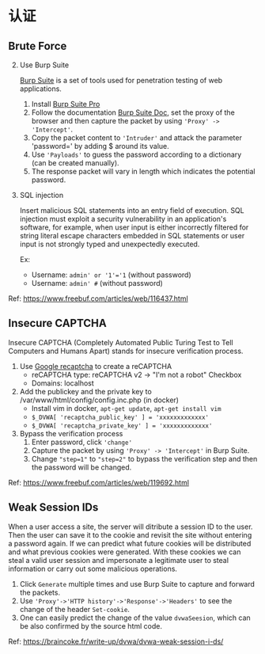 # 认证

## Brute Force

2. Use Burp Suite

   [Burp Suite](https://portswigger.net/burp) is a set of tools used for penetration testing of web applications.

   1. Install [Burp Suite Pro](https://www.ddosi.com/b429/)
   2. Follow the documentation [Burp Suite Doc](https://t0data.gitbooks.io/burpsuite/content/), set the proxy of the browser and then capture the packet by using `'Proxy' -> 'Intercept'`.
   3. Copy the packet content to `'Intruder'` and attack the parameter 'password=' by adding $ around its value.
   4. Use `'Payloads'` to guess the password according to a dictionary (can be created manually).
   5. The response packet will vary in length which indicates the potential password.
   
2. SQL injection

   Insert malicious SQL statements into an entry field of execution. SQL injection must exploit a security vulnerability in an application's software, for example, when user input is either incorrectly filtered for string literal escape characters embedded in SQL statements or user input is not strongly typed and unexpectedly executed. 

   Ex:

   * Username: `admin' or '1'='1` (without password)
   * Username: `admin' #` (without password)

Ref: <https://www.freebuf.com/articles/web/116437.html>

## Insecure CAPTCHA

Insecure CAPTCHA (Completely Automated Public Turing Test to Tell Computers and Humans Apart) stands for insecure verification process.

1. Use [Google recaptcha](https://www.google.com/recaptcha/admin/create) to create a reCAPTCHA
   * reCAPTCHA type: reCAPTCHA v2 -> "I'm not a robot" Checkbox
   * Domains: localhost
2. Add the publickey and the private key to /var/www/html/config/config.inc.php (in docker)
   * Install vim in docker, `apt-get update`, `apt-get install vim`
   * `$_DVWA[ 'recaptcha_public_key' ] = 'xxxxxxxxxxxxx'`
   * `$_DVWA[ 'recaptcha_private_key' ] = 'xxxxxxxxxxxxx'`
3. Bypass the verification process
   1. Enter password, click `'change'`
   2. Capture the packet by using `'Proxy' -> 'Intercept'` in Burp Suite.
   3. Change `"step=1"` to `"step=2"` to bypass the verification step and then the password will be changed.

Ref: <https://www.freebuf.com/articles/web/119692.html>

## Weak Session IDs

When a user access a site, the server will ditribute a session ID to the user. Then the user can save it to the cookie and revisit the site without entering a password again. If we can predict what future cookies will be distributed and what previous cookies were generated. With these cookies we can steal a valid user session and impersonate a legitimate user to steal information or carry out some malicious operations.

1. Click `Generate` multiple times and use Burp Suite to capture and forward the packets. 
2. Use `'Proxy'->'HTTP history'->'Response'->'Headers'` to see the change of the header `Set-cookie`.
3. One can easily predict the change of the value `dvwaSeesion`, which can be also confirmed by the source html code. 

Ref: <https://braincoke.fr/write-up/dvwa/dvwa-weak-session-i-ds/>

